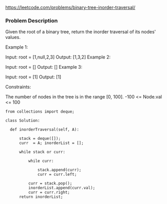 https://leetcode.com/problems/binary-tree-inorder-traversal/

### Problem Description

Given the root of a binary tree, return the inorder traversal of its nodes' values.

Example 1:


Input: root = [1,null,2,3]
Output: [1,3,2]
Example 2:

Input: root = []
Output: []
Example 3:

Input: root = [1]
Output: [1]
 

Constraints:

The number of nodes in the tree is in the range [0, 100].
-100 <= Node.val <= 100
 

```
from collections import deque;

class Solution:

  def inorderTraversal(self, A):

      stack = deque([]);
      curr  = A; inorderList = [];
  
      while stack or curr:

          while curr:

              stack.append(curr);
              curr = curr.left;
          
          curr = stack.pop();
          inorderList.append(curr.val);
          curr = curr.right;
      return inorderList;
```
